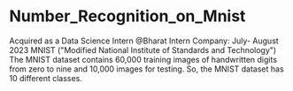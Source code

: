 # Number_Recognition_on_Mnist
Acquired as a Data Science Intern @Bharat Intern Company: July- August 2023
MNIST ("Modified National Institute of Standards and Technology")
The MNIST dataset contains 60,000 training images of handwritten digits from zero to nine and 10,000 images for testing. 
So, the MNIST dataset has 10 different classes.
